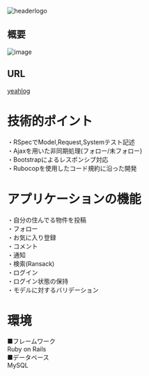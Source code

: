 ![headerlogo](https://user-images.githubusercontent.com/73694913/104428553-f740bd00-55c7-11eb-8935-0c57a0694f78.png)


## 概要
![image](https://user-images.githubusercontent.com/73694913/104434513-a6809280-55ce-11eb-8267-fadf970edc37.png)

## URL
 [yeahlog](3.131.23.59 "yeahlog")

# 技術的ポイント
・RSpecでModel,Request,Systemテスト記述  
・Ajaxを用いた非同期処理(フォロー/未フォロー)  
・Bootstrapによるレスポンシブ対応  
・Rubocopを使用したコード規約に沿った開発

# アプリケーションの機能
・自分の住んでる物件を投稿  
・フォロー  
・お気に入り登録  
・コメント  
・通知  
・検索(Ransack)  
・ログイン  
・ログイン状態の保持  
・モデルに対するバリデーション

# 環境
■フレームワーク  
 Ruby on Rails  
■データベース  
 MySQL
